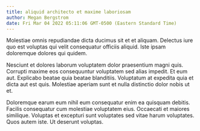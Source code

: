 ```yaml
---
title: aliquid architecto et maxime laboriosam
author: Megan Bergstrom
date: Fri Mar 04 2022 05:11:06 GMT-0500 (Eastern Standard Time)
---
```

Molestiae omnis repudiandae dicta ducimus sit et et aliquam. Delectus iure quo est voluptas qui velit consequatur officiis aliquid. Iste ipsam doloremque dolores qui quidem.

 Nesciunt et dolores laborum voluptatem dolor praesentium magni quis. Corrupti maxime eos consequuntur voluptatem sed alias impedit. Et eum aut. Explicabo beatae quia beatae blanditiis. Voluptatum at expedita quia et dicta aut est quis. Molestiae aperiam sunt et nulla distinctio dolor nobis ut et.

 Doloremque earum eum nihil eum consequatur enim ea quisquam debitis. Facilis consequatur cum molestiae voluptatem eius. Occaecati et maiores similique. Voluptas et excepturi sunt voluptates sed vitae harum voluptates. Quos autem iste. Ut deserunt voluptas.